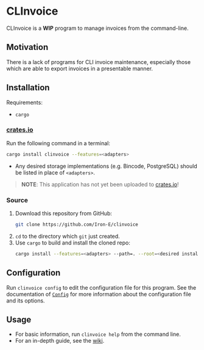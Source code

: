 # CLInvoice

<!-- cargo-rdme start -->

CLInvoice is a __WIP__ program to manage invoices from the command-line.

## Motivation

There is a lack of programs for CLI invoice maintenance, especially those which are able to export invoices in a presentable manner.

## Installation

Requirements:

* `cargo`

### [crates.io][crates]

Run the following command in a terminal:

```sh
cargo install clinvoice --features=<adapters>
```

* Any desired storage implementations (e.g. Bincode, PostgreSQL) should be listed in place of `<adapters>`.

> __NOTE__: This application has not yet been uploaded to [crates.io][crates]!

### Source

1. Download this repository from GitHub:
   ```sh
   git clone https://github.com/Iron-E/clinvoice
   ```
2. `cd` to the directory which `git` just created.
3. Use `cargo` to build and install the cloned repo:
   ```sh
   cargo install --features=<adapters> --path=. --root=<desired install folder>
   ```

## Configuration

Run `clinvoice config` to edit the configuration file for this program. See the documentation of [`Config`](clinvoice_config::Config) for more information about the configuration file and its options.

## Usage

* For basic information, run `clinvoice help` from the command line.
* For an in-depth guide, see the [wiki](https://github.com/Iron-E/clinvoice/wiki/Usage).

[crates]: https://crates.io

<!-- cargo-rdme end -->
